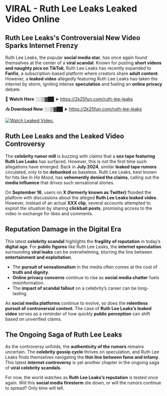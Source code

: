 # VIRAL - Ruth Lee Leaks Leaked Video Online

## **Ruth Lee Leaks's Controversial New Video Sparks Internet Frenzy**  

Ruth Lee Leaks, the popular **social media star**, has once again found themselves at the center of a **viral scandal**. Known for posting **short videos and naughty pics on TikTok**, Ruth Lee Leaks has recently expanded to **Fanfix**, a subscription-based platform where creators share **adult content**. However, a **leaked video** allegedly featuring Ruth Lee Leaks has taken the internet by storm, igniting intense **speculation** and fueling an **online privacy** debate.  

🔴 **Watch Here** ░░▒▓██ ➤ https://2k25fun.com/ruth-lee-leaks  

📥 **Download Now** ░░▒▓██ ➤ https://2k25fun.com/ruth-lee-leaks  

[![Watch Leaked Video.](https://miro.medium.com/v2/resize:fit:828/format:webp/1*cilzJN44JGOrTw9NJCrNHA.gif "Watch Leaked Video")](https://2k25fun.com/ruth-lee-leaks)

## **Ruth Lee Leaks and the Leaked Video Controversy**  

The **celebrity rumor mill** is buzzing with claims that a **sex tape featuring Ruth Lee Leaks** has surfaced. However, this is not the first time such allegations have emerged. Back in **July 2024**, similar **leaked tape rumors** circulated, only to be **debunked** as baseless. Ruth Lee Leaks, best known for hits like *In Ha Mood*, has **vehemently denied the claims**, calling out the **media influence** that drives such sensational stories.  

On **September 16**, users on **X (formerly known as Twitter)** flooded the platform with discussions about the alleged **Ruth Lee Leaks leaked video**. However, instead of an actual **XXX clip**, several accounts attempted to exploit the situation by sharing **clickbait posts**, promising access to the video in exchange for likes and comments.  

## **Reputation Damage in the Digital Era**  

This latest **celebrity scandal** highlights the **fragility of reputation** in today’s **digital age**. For **public figures** like Ruth Lee Leaks, the **internet speculation** surrounding **viral leaks** can be overwhelming, blurring the line between **entertainment and exploitation**.  

- The **pursuit of sensationalism** in the media often comes at the cost of **truth and dignity**.  
- **Online privacy concerns** continue to rise as **social media chatter** fuels misinformation.  
- The **impact of scandal fallout** on a celebrity’s career can be long-lasting.  

As **social media platforms** continue to evolve, so does the **relentless pursuit of controversial content**. The case of **Ruth Lee Leaks’s leaked video** serves as a reminder of how quickly **public perception** can shift based on unverified claims.  

## **The Ongoing Saga of Ruth Lee Leaks**  

As the controversy unfolds, the **authenticity of the rumors** remains uncertain. The **celebrity gossip cycle** thrives on speculation, and Ruth Lee Leaks finds themselves navigating the **thin line between fame and infamy**. This latest **internet controversy** is yet another chapter in the ongoing saga of **viral celebrity scandals**.  

For now, the world watches as **Ruth Lee Leaks’s reputation** is tested once again. Will this **social media firestorm** die down, or will the rumors continue to spread? Only time will tell.